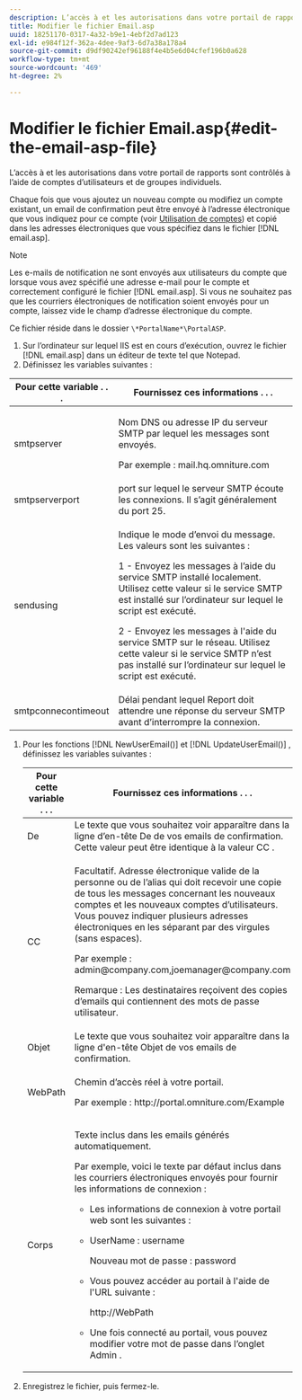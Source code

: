 ```yaml
---
description: L’accès à et les autorisations dans votre portail de rapports sont contrôlés à l’aide de comptes d’utilisateurs et de groupes individuels.
title: Modifier le fichier Email.asp
uuid: 18251170-0317-4a32-b9e1-4ebf2d7ad123
exl-id: e984f12f-362a-4dee-9af3-6d7a38a178a4
source-git-commit: d9df90242ef96188f4e4b5e6d04cfef196b0a628
workflow-type: tm+mt
source-wordcount: '469'
ht-degree: 2%

---
```


# Modifier le fichier Email.asp{#edit-the-email-asp-file}

L’accès à et les autorisations dans votre portail de rapports sont contrôlés à l’aide de comptes d’utilisateurs et de groupes individuels.

Chaque fois que vous ajoutez un nouveau compte ou modifiez un compte existant, un email de confirmation peut être envoyé à l’adresse électronique que vous indiquez pour ce compte (voir [Utilisation de comptes](../../../home/c-rpt-oview/c-admin-rpt/c-work-accts/c-work-accts.md#concept-c933a1940bda4a3489d61d8af315e45d)) et copié dans les adresses électroniques que vous spécifiez dans le fichier [!DNL email.asp].

>[!NOTE]
>
>Les e-mails de notification ne sont envoyés aux utilisateurs du compte que lorsque vous avez spécifié une adresse e-mail pour le compte et correctement configuré le fichier [!DNL email.asp]. Si vous ne souhaitez pas que les courriers électroniques de notification soient envoyés pour un compte, laissez vide le champ d’adresse électronique du compte.

Ce fichier réside dans le dossier `\*PortalName*\PortalASP`.

1. Sur l’ordinateur sur lequel IIS est en cours d’exécution, ouvrez le fichier [!DNL email.asp] dans un éditeur de texte tel que Notepad.
1. Définissez les variables suivantes :

<table id="table_44F52DA266364DF993C40678A28E0F0D"> 
 <thead> 
  <tr> 
   <th colname="col1" class="entry"> Pour cette variable . . . </th> 
   <th colname="col2" class="entry"> Fournissez ces informations . . . </th> 
  </tr> 
 </thead>
 <tbody> 
  <tr> 
   <td colname="col1"> smtpserver </td> 
   <td colname="col2"> <p>Nom DNS ou adresse IP du serveur SMTP par lequel les messages sont envoyés. </p> <p>Par exemple : <span class="filepath"> mail.hq.omniture.com</span></p> </td> 
  </tr> 
  <tr> 
   <td colname="col1"> smtpserverport </td> 
   <td colname="col2"> port sur lequel le serveur SMTP écoute les connexions. Il s’agit généralement du port 25. </td> 
  </tr> 
  <tr> 
   <td colname="col1"> sendusing </td> 
   <td colname="col2"> <p>Indique le mode d’envoi du message. Les valeurs sont les suivantes : </p> <p>1 - Envoyez les messages à l’aide du service SMTP installé localement. Utilisez cette valeur si le service SMTP est installé sur l’ordinateur sur lequel le script est exécuté. </p> <p>2 - Envoyez les messages à l'aide du service SMTP sur le réseau. Utilisez cette valeur si le service SMTP n’est pas installé sur l’ordinateur sur lequel le script est exécuté. </p> </td> 
  </tr> 
  <tr> 
   <td colname="col1"> smtpconnecontimeout </td> 
   <td colname="col2">Délai pendant lequel <span class="wintitle"> Report</span> doit attendre une réponse du serveur SMTP avant d’interrompre la connexion. </td> 
  </tr> 
 </tbody> 
</table>

1. Pour les fonctions [!DNL NewUserEmail()] et [!DNL UpdateUserEmail()] , définissez les variables suivantes :

   <table id="table_91C5E36B84A94C4097EE5993592BE587"> 
   <thead> 
   <tr> 
      <th colname="col1" class="entry"> Pour cette variable . . . </th> 
      <th colname="col2" class="entry"> Fournissez ces informations . . . </th> 
   </tr> 
   </thead>
   <tbody> 
   <tr> 
      <td colname="col1"> De </td> 
      <td colname="col2">Le texte que vous souhaitez voir apparaître dans la ligne d’en-tête De de vos emails de confirmation. Cette valeur peut être identique à la valeur <span class="wintitle"> CC</span> . </td> 
   </tr> 
   <tr> 
      <td colname="col1"> CC </td> 
      <td colname="col2"> <p>Facultatif. Adresse électronique valide de la personne ou de l’alias qui doit recevoir une copie de tous les messages concernant les nouveaux comptes et les nouveaux comptes d’utilisateurs. Vous pouvez indiquer plusieurs adresses électroniques en les séparant par des virgules (sans espaces). </p> <p>Par exemple : <span class="filepath"> admin@company.com,joemanager@company.com</span></p> <p> <p>Remarque :  Les destinataires reçoivent des copies d’emails qui contiennent des mots de passe utilisateur. </p> </p> </td> 
   </tr> 
   <tr> 
      <td colname="col1"> Objet </td> 
      <td colname="col2"> Le texte que vous souhaitez voir apparaître dans la ligne d'en-tête Objet de vos emails de confirmation. </td> 
   </tr> 
   <tr> 
      <td colname="col1"> WebPath </td> 
      <td colname="col2"> <p>Chemin d’accès réel à votre portail. </p> <p>Par exemple : <span class="filepath"> http://portal.omniture.com/Example</span></p> </td> 
   </tr> 
   <tr> 
      <td colname="col1"> Corps </td> 
      <td colname="col2"> <p>Texte inclus dans les emails générés automatiquement. </p> <p>Par exemple, voici le texte par défaut inclus dans les courriers électroniques envoyés pour fournir les informations de connexion : 
      <ul id="ul_7FF2E7399AB64D279EC5794AB02C9749">
      <li id="li_7CBCC5CFF9E04776BBC893278785AEE7">Les informations de connexion à votre portail web sont les suivantes : </li>
      <li id="li_5346F0AB3568444B88117C295D8E99C5"><p>UserName : username </p><p>Nouveau mot de passe : password </p></li>
      <li id="li_B0D1FAE818BA42CF8546796800A1AA08"><p>Vous pouvez accéder au portail à l'aide de l'URL suivante : </p><p><span class="filepath"> http://WebPath</span></p></li>
      <li id="li_7CD71EBDFA1D418F960040569CD511EB">Une fois connecté au portail, vous pouvez modifier votre mot de passe dans l’onglet <span class="wintitle"> Admin</span> . </li>
      </ul></p> </td> 
   </tr> 
   </tbody> 
   </table>

1. Enregistrez le fichier, puis fermez-le.
